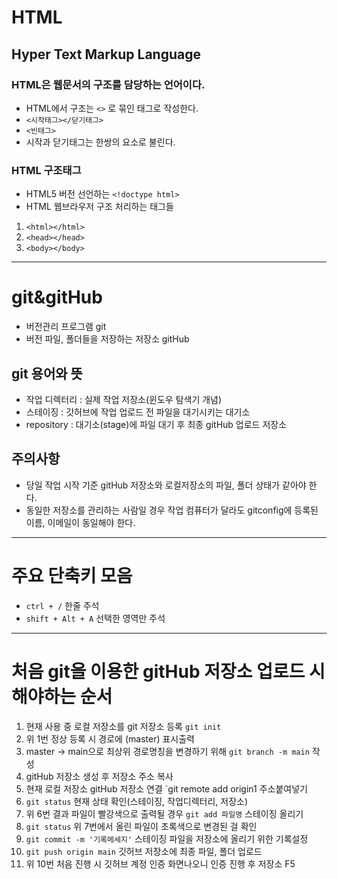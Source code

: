# HTML
## Hyper Text Markup Language
### HTML은 웹문서의 구조를 담당하는 언어이다.
* HTML에서 구조는 `<>` 로 묶인 태그로 작성한다.
* `<시작태그></닫기태그>`
* `<빈태그>`
* 시작과 닫기태그는 한쌍의 요소로 불린다.
### HTML 구조태그
* HTML5 버전 선언하는 `<!doctype html>`
* HTML 웹브라우저 구조 처리하는 태그들
1. `<html></html>`
2. `<head></head>`
3. `<body></body>`
----
# git&gitHub
* 버전관리 프로그램 git
* 버전 파일, 폴더들을 저장하는 저장소 gitHub
## git 용어와 뜻
* 작업 디렉터리 : 실제 작업 저장소(윈도우 탐색기 개념)
* 스테이징 : 갓허브에 작업 업로드 전 파일을 대기시키는 대기소
* repository : 대기소(stage)에 파일 대기 후 최종 gitHub 업로드 저장소
## 주의사항
* 당일 작업 시작 기준 gitHub 저장소와 로컬저장소의 파일, 폴더 상태가 같아야 한다.
* 동일한 저장소를 관리하는 사람일 경우 작업 컴퓨터가 달라도 gitconfig에 등록된 이름, 이메일이 동일해야 한다.
----
# 주요 단축키 모음
* `ctrl + /` 한줄 주석
* `shift + Alt + A` 선택한 영역만 주석
----
# 처음 git을 이용한 gitHub 저장소 업로드 시 해야하는 순서
1. 현재 사용 중 로컬 저장소를 git 저장소 등록 `git init`
2. 위 1번 정상 등록 시 경로에 (master) 표시출력
3. master -> main으로 최상위 경로명칭을 변경하기 위해 `git branch -m main` 작성
4. gitHub 저장소 생성 후 저장소 주소 복사
5. 현재 로컬 저장소 gitHub 저장소 연결 `git remote add origin1 주소붙여넣기
6. `git status` 현재 상태 확인(스테이징, 작업디렉터리, 저장소)
7. 위 6번 결과 파일이 빨강색으로 출력될 경우 `git add 파일명` 스테이징 올리기
8. `git status` 위 7번에서 올린 파일이 초록색으로 변경된 걸 확인
9. `git commit -m '기록메세지'` 스테이징 파일을 저장소에 올리기 위한 기록설정
10. `git push origin main` 깃허브 저장소에 최종 파일, 폴더 업로드
11. 위 10번 처음 진행 시 깃허브 계정 인증 화면나오니 인증 진행 후 저장소 F5